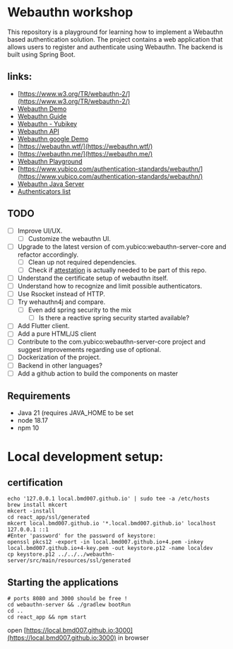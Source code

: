 # Webauthn workshop

This repository is a playground for learning how to implement a Webauthn based authentication solution. 
The project contains a web application that allows users to register and authenticate using Webauthn. 
The backend is built using Spring Boot.

## links:
- [https://www.w3.org/TR/webauthn-2/](https://www.w3.org/TR/webauthn-2/)
- [Webauthn Demo](https://webauthn.io/)
- [Webauthn Guide](https://webauthn.guide/)
- [Webauthn - Yubikey](https://developers.yubico.com/WebAuthn/)
- [Webauthn API](https://developer.mozilla.org/en-US/docs/Web/API/Web_Authentication_API)
- [Webauthn google Demo](https://github.com/google/webauthndemo)
- [https://webauthn.wtf/](https://webauthn.wtf/)
- [https://webauthn.me/](https://webauthn.me/)
- [Webauthn Playground](https://webauthn.passwordless.id/demos/playground.html)
- [https://www.yubico.com/authentication-standards/webauthn/](https://www.yubico.com/authentication-standards/webauthn/)
- [Webauthn Java Server](https://developers.yubico.com/java-webauthn-server/)
- [Authenticators list](https://webauthn.passwordless.id/demos/authenticators.html)


## TODO
- [ ] Improve UI/UX.
  - [ ] Customize the webauthn UI.
- [ ] Upgrade to the latest version of com.yubico:webauthn-server-core and refactor accordingly.
  - [ ] Clean up not required dependencies.
  - [ ] Check if [attestation](webauthn-server%2Fsrc%2Fmain%2Fjava%2Fcom%2Fyubico%2Fwebauthn%2Fattestation) is actually needed to be part of this repo.
- [ ] Understand the certificate setup of webauthn itself.
- [ ] Understand how to recognize and limit possible authenticators.
- [ ] Use Rsocket instead of HTTP.
- [ ] Try wehauthn4j and compare.
  - [ ] Even add spring security to the mix
    -  [ ] Is there a reactive spring security started available?
- [ ] Add Flutter client.
- [ ] Add a pure HTML/JS client
- [ ] Contribute to the com.yubico:webauthn-server-core project and suggest improvements regarding use of optional.
- [ ] Dockerization of the project.
- [ ] Backend in other languages?
- [ ] Add a github action to build the components on master

## Requirements
- Java 21 (requires JAVA_HOME to be set
- node 18.17
- npm 10

# Local development setup:
## certification
```shell
echo '127.0.0.1 local.bmd007.github.io' | sudo tee -a /etc/hosts
brew install mkcert
mkcert -install
cd react_app/ssl/generated
mkcert local.bmd007.github.io '*.local.bmd007.github.io' localhost 127.0.0.1 ::1
#Enter 'password' for the password of keystore:
openssl pkcs12 -export -in local.bmd007.github.io+4.pem -inkey local.bmd007.github.io+4-key.pem -out keystore.p12 -name localdev
cp keystore.p12 ../../../webauthn-server/src/main/resources/ssl/generated
```

## Starting the applications
```shell
# ports 8080 and 3000 should be free !
cd webauthn-server && ./gradlew bootRun
cd ..
cd react_app && npm start
```
open [https://local.bmd007.github.io:3000](https://local.bmd007.github.io:3000) in browser
